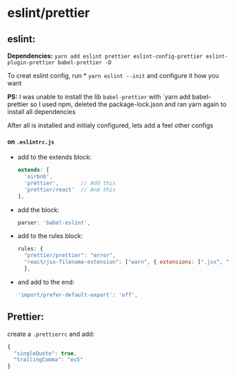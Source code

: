 # eslint/prettier

## eslint:

**Dependencies:**
`yarn add eslint prettier eslint-config-prettier eslint-plugin-prettier babel-prettier -D` 

To creat eslint config, run * `yarn eslint --init` and configure it how you want

**PS:** I was unable to install the lib `babel-prettier` with `yarn add babel-prettier so I used npm, deleted the package-lock.json and ran yarn again to install all dependencies

After all is installed and initialy configured, lets add a feel other configs

#### on `.eslintrc.js` 

* add to the extends block:

  ```javascript
  extends: [
    'airbnb',
    'prettier',       // Add this
    'prettier/react'  // And this
  ], 
  ```

* add the block:

  ```javascript
  parser: 'babel-eslint',
  ```

* add to the rules block:

  ```javascript
  rules: {
    "prettier/prettier": "error",
    "react/jsx-filename-extension": ["warn", { extensions: [".jsx", ".js"] }]
    },
  ```

* and add to the end:

  ```javascript  
  'import/prefer-default-export': 'off',
  ```

## Prettier:

create a `.prettierrc` and add:

```javascript
{
  "singleQuote": true,
  "trailingComma": "es5"
}
```